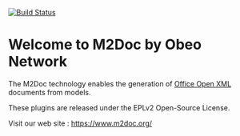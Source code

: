 [![Build Status](https://travis-ci.org/ObeoNetwork/M2Doc.svg?branch=master)](https://travis-ci.org/ObeoNetwork/M2Doc)

# Welcome to M2Doc by Obeo Network
The M2Doc technology enables the generation of [Office Open XML](https://fr.wikipedia.org/wiki/Office_Open_XML) documents from models.

These plugins are released under the EPLv2 Open-Source License.

Visit our web site : https://www.m2doc.org/
